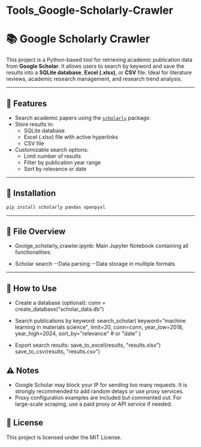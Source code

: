 # Tools_Google-Scholarly-Crawler
# 📚 Google Scholarly Crawler

This project is a Python-based tool for retrieving academic publication data from **Google Scholar**. It allows users to search by keyword and save the results into a **SQLite database**, **Excel (.xlsx)**, or **CSV** file. Ideal for literature reviews, academic research management, and research trend analysis.

---

## 🚀 Features

- Search academic papers using the [`scholarly`](https://github.com/scholarly-python-package/scholarly) package.
- Store results in:
  - SQLite database
  - Excel (.xlsx) file with active hyperlinks
  - CSV file
- Customizable search options:
  - Limit number of results
  - Filter by publication year range
  - Sort by relevance or date

---

## 🧰 Installation

```bash
pip install scholarly pandas openpyxl
```
---

## 📂 File Overview
 - Goolge_scholarly_crawler.ipynb: Main Jupyter Notebook containing all functionalities:

 - Scholar search
 --Data parsing
 --Data storage in multiple formats

---

## 📝 How to Use
 -  Create a database (optional):
conn = create_database("scholar_data.db")

 - Search publications by keyword:
search_scholar(
    keyword="machine learning in materials science",
    limit=20,
    conn=conn,
    year_low=2018,
    year_high=2024,
    sort_by="relevance"  # or "date"
)

 - Export search results:
save_to_excel(results, "results.xlsx")
save_to_csv(results, "results.csv")


## ⚠️ Notes
 - Google Scholar may block your IP for sending too many requests. It is strongly recommended to add random delays or use proxy services.
 - Proxy configuration examples are included but commented out. For large-scale scraping, use a paid proxy or API service if needed.

## 📄 License
This project is licensed under the MIT License.


